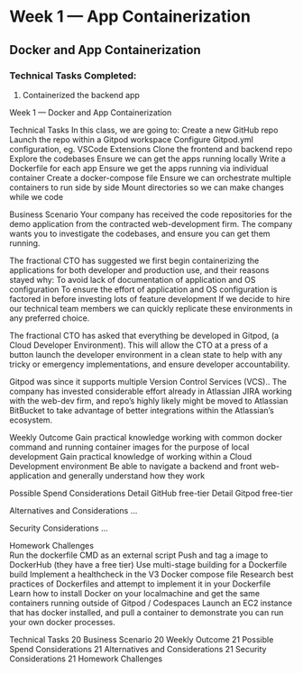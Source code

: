 # Week 1 — App Containerization

## Docker and App Containerization

### Technical Tasks Completed:

1. Containerized the backend app




Week 1 — Docker and App Containerization

Technical Tasks
In this class, we are going to:
Create a new GitHub repo
Launch the repo within a Gitpod workspace
Configure Gitpod.yml configuration, eg. VSCode Extensions
Clone the frontend and backend repo
Explore the codebases
Ensure we can get the apps running locally
Write a Dockerfile for each app
Ensure we get the apps running via individual container
Create a docker-compose file
Ensure we can orchestrate multiple containers to run side by side
Mount directories so we can make changes while we code

Business Scenario
Your company has received the code repositories for the demo application from the contracted web-development firm. The company wants you to investigate the codebases, and ensure you can get them running.

The fractional CTO has suggested we first begin containerizing the applications for both developer and production use, and their reasons stayed why:
To avoid lack of documentation of application and OS configuration
To ensure the effort of application and OS configuration is factored in before investing lots of feature development
If we decide to hire our technical team members we can quickly replicate these environments in any preferred choice.

The fractional CTO has asked that everything be developed in Gitpod, (a Cloud Developer Environment). This will allow the CTO at a press of a button launch the developer environment in a clean state to help with any tricky or emergency implementations, and ensure developer accountability.

Gitpod was since it supports multiple Version Control Services (VCS).. The company has invested considerable effort already in Atlassian JIRA working with the web-dev firm, and repo’s highly likely might be moved to Atlassian BitBucket to take advantage of better integrations within the Atlassian’s ecosystem. 

Weekly Outcome
Gain practical knowledge working with common docker command and running container images for the purpose of local development
Gain practical knowledge of working within a Cloud Development environment
Be able to navigate a backend and front web-application and generally understand how they work 

Possible Spend Considerations
Detail GitHub free-tier
Detail Gitpod free-tier

Alternatives and Considerations
…

Security Considerations
…

 Homework Challenges    
Run the dockerfile CMD as an external script
Push and tag a image to DockerHub (they have a free tier)
Use multi-stage building for a Dockerfile build
Implement a healthcheck in the V3 Docker compose file
Research best practices of Dockerfiles and attempt to implement it in your Dockerfile
Learn how to install Docker on your localmachine and get the same containers running outside of Gitpod / Codespaces
Launch an EC2 instance that has docker installed, and pull a container to demonstrate you can run your own docker processes. 



Technical Tasks	20
Business Scenario	20
Weekly Outcome	21
Possible Spend Considerations	21
Alternatives and Considerations	21
Security Considerations	21
Homework Challenges

